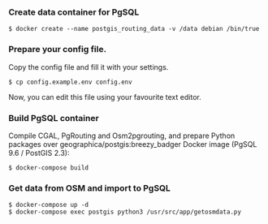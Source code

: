 

### Create data container for PgSQL
```
$ docker create --name postgis_routing_data -v /data debian /bin/true
```

### Prepare your config file.

Copy the config file and fill it with your settings.
```
$ cp config.example.env config.env
```
Now, you can edit this file using your favourite text editor.


### Build PgSQL container
Compile CGAL, PgRouting and Osm2pgrouting, and prepare Python packages over geographica/postgis:breezy_badger Docker image (PgSQL 9.6 / PostGIS 2.3):
```
$ docker-compose build
```

### Get data from OSM and import to PgSQL
```
$ docker-compose up -d
$ docker-compose exec postgis python3 /usr/src/app/getosmdata.py
```
